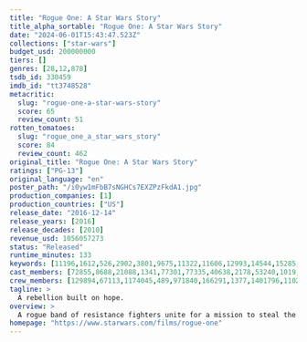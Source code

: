 ```yaml
---
title: "Rogue One: A Star Wars Story"
title_alpha_sortable: "Rogue One: A Star Wars Story"
date: "2024-06-01T15:43:47.523Z"
collections: ["star-wars"]
budget_usd: 200000000
tiers: []
genres: [28,12,878]
tsdb_id: 330459
imdb_id: "tt3748528"
metacritic:
  slug: "rogue-one-a-star-wars-story"
  score: 65
  review_count: 51
rotten_tomatoes:
  slug: "rogue_one_a_star_wars_story"
  score: 84
  review_count: 462
original_title: "Rogue One: A Star Wars Story"
ratings: ["PG-13"]
original_language: "en"
poster_path: "/i0yw1mFbB7sNGHCs7EXZPzFkdA1.jpg"
production_companies: [1]
production_countries: ["US"]
release_date: "2016-12-14"
release_years: [2016]
release_decades: [2010]
revenue_usd: 1056057273
status: "Released"
runtime_minutes: 133
keywords: [11196,1612,526,2902,3801,9675,11322,11606,12993,14544,15285,161176,162459,171051,207556]
cast_members: [72855,8688,21088,1341,77301,77335,40638,2178,53240,1019,33181,56100,139654,27632,100085,1213640,43138,57012,28477,195666,1728954,15152,1583054,6,1214513,583815,1725276,1264237,41044,1670,39661,75076,11855,114253,209370,6969,17078,11184,946696,67367,63362,52938,81663,71538,342,60279,19506,71536,15347,130081,46362,71535,127387,1097456,78047,175154,23607,571562,1193021,129894,1588173,1675328,5531]
crew_members: [129894,67113,1174045,489,971840,166291,1377,1401796,1102139,1051401,67810,1664405]
tagline: >
  A rebellion built on hope.
overview: >
  A rogue band of resistance fighters unite for a mission to steal the Death Star plans and bring a new hope to the galaxy.
homepage: "https://www.starwars.com/films/rogue-one"
---
```

